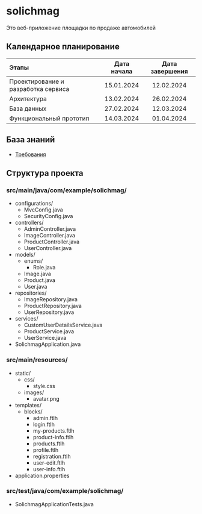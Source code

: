 # solichmag
Это веб-приложение площадки по продаже автомобилей

## Календарное планирование
| Этапы                                       | Дата начала | Дата завершения |
|:--------------------------------------------|:-----------:|:---------------:|
| Проектирование и разработка сервиса         | 15.01.2024  |   12.02.2024    |
| Архитектура                                 | 13.02.2024  |   26.02.2024    |
| База данных                                 | 27.02.2024  |   12.03.2024    |
| Функциональный прототип                     | 14.03.2024  |   01.04.2024    |

## База знаний
- [Требования]([https://docs.google.com/spreadsheets/d/1ar7k1M1Ny8dvJw3D6-R4sVilpewrDADMEtiyr-7OKU8/edit#gid=0])


## Структура проекта

### src/main/java/com/example/solichmag/

- configurations/
    - MvcConfig.java
    - SecurityConfig.java
- controllers/
    - AdminController.java
    - ImageController.java
    - ProductController.java
    - UserController.java
- models/
    - enums/
        - Role.java
    - Image.java
    - Product.java
    - User.java
- repositories/
    - ImageRepository.java
    - ProductRepository.java
    - UserRepository.java
- services/
    - CustomUserDetailsService.java
    - ProductService.java
    - UserService.java
- SolichmagApplication.java

### src/main/resources/

- static/
    - css/
        - style.css
    - images/
        - avatar.png
- templates/
    - blocks/
        - admin.ftlh
        - login.ftlh
        - my-products.ftlh
        - product-info.ftlh
        - products.ftlh
        - profile.ftlh
        - registration.ftlh
        - user-edit.ftlh
        - user-info.ftlh
- application.properties

### src/test/java/com/example/solichmag/

- SolichmagApplicationTests.java


